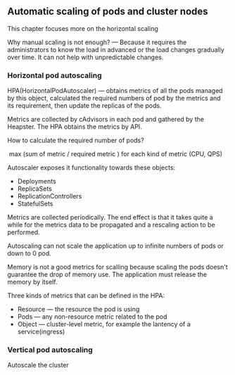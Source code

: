 ## Automatic scaling of pods and cluster nodes

This chapter focuses more on the horizontal scaling 

Why manual scaling is not enough? — Because it requires the administrators to know the load in advanced or the load changes gradually over time. It can not help with unpredictable changes.

### Horizontal pod autoscaling

HPA(HorizontalPodAutoscaler) — obtains metrics of all the pods managed by this object, calculated the required numbers of pod by the metrics and its requirement, then update the replicas of the pods. 

Metrics are collected by cAdvisors in each pod and gathered by the Heapster. The HPA obtains the metrics by API. 

How to calculate the required number of pods?

​	max (sum of metric / required metric ) for each kind of metric (CPU, QPS)

Autoscaler exposes it functionality towards these objects:

* Deployments
* ReplicaSets
* ReplicationControllers
* StatefulSets

Metrics are collected periodically. The end effect is that it takes quite a while for the metrics data to be propagated and a rescaling action to be performed. 

Autoscaling can not scale the application up to infinite numbers of pods or down to 0 pod. 

Memory is not a good metrics for scalling because scaling the pods doesn't guarantee the drop of memory use. The application must release the memory by itself.

Three kinds of metrics that can be defined in the HPA:

* Resource — the resource the pod is using
* Pods — any non-resource metric related to the pod
* Object — cluster-level metric, for example the lantency of a service(ingress)

### Vertical pod autoscaling

Autoscale the cluster